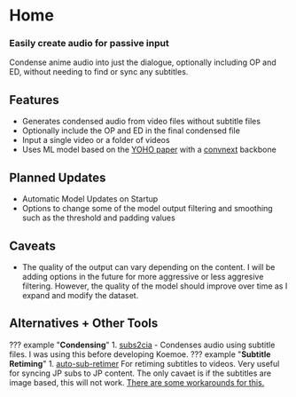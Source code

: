 # Home
### Easily create audio for passive input
Condense anime audio into just the dialogue, optionally including OP and ED, without needing to find or sync any subtitles.

## Features

* Generates condensed audio from video files without subtitle files
* Optionally include the OP and ED in the final condensed file
* Input a single video or a folder of videos
* Uses ML model based on the [YOHO paper](https://arxiv.org/abs/2109.00962) with a [convnext](https://arxiv.org/abs/2201.03545) backbone

## Planned Updates
* Automatic Model Updates on Startup
* Options to change some of the model output filtering and smoothing such as the threshold and padding values

## Caveats
* The quality of the output can vary depending on the content. I will be adding options in the future for more aggressive or less aggresive filtering. However, the quality of the model should improve over time as I expand and modify the dataset. 

## Alternatives + Other Tools
??? example "**Condensing**"
    1.
        [subs2cia](https://github.com/dxing97/subs2cia) - Condenses audio using subtitle files. I was using this before developing Koemoe.
??? example "**Subtitle Retiming**"
    1.
        [auto-sub-retimer](https://github.com/kanjieater/auto-sub-retimer)
        For retiming subtitles to videos. Very useful for syncing JP subs to JP content. The only cavaet is if the subtitles are image based, this will not work. [There are some workarounds for this.](guides.md#extracting-image-based-subtitles-and-converting-them)